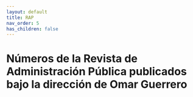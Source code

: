 ```yaml
---
layout: default
title: RAP
nav_order: 5
has_children: false
---
```


# Números de la Revista de Administración Pública publicados bajo la dirección de Omar Guerrero


